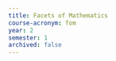 ```yaml
---
title: Facets of Mathematics
course-acronym: fom
year: 2
semester: 1
archived: false
---
```

